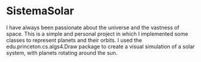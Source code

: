 # SistemaSolar
I have always been passionate about the universe and the vastness of space.
This is a simple and personal project in which I implemented some classes to represent planets and their orbits.
I used the edu.princeton.cs.algs4.Draw package to create a visual simulation of a solar system, with planets rotating around the sun.
